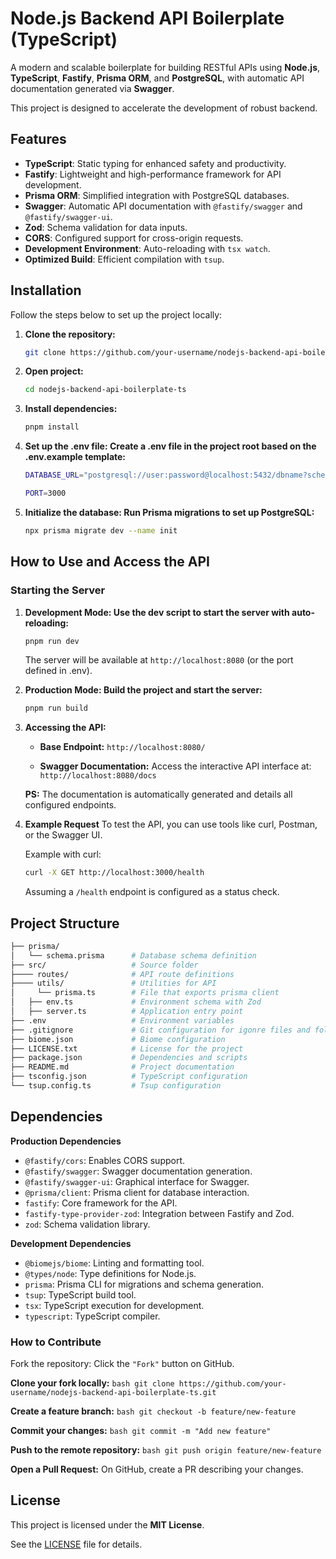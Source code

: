 # Node.js Backend API Boilerplate (TypeScript)

A modern and scalable boilerplate for building RESTful APIs using **Node.js**, **TypeScript**, **Fastify**, **Prisma ORM**, and **PostgreSQL**, with automatic API documentation generated via **Swagger**.

This project is designed to accelerate the development of robust backend.

## Features

- **TypeScript**: Static typing for enhanced safety and productivity.
- **Fastify**: Lightweight and high-performance framework for API development.
- **Prisma ORM**: Simplified integration with PostgreSQL databases.
- **Swagger**: Automatic API documentation with `@fastify/swagger` and `@fastify/swagger-ui`.
- **Zod**: Schema validation for data inputs.
- **CORS**: Configured support for cross-origin requests.
- **Development Environment**: Auto-reloading with `tsx watch`.
- **Optimized Build**: Efficient compilation with `tsup`.

## Installation

Follow the steps below to set up the project locally:

1. **Clone the repository:**
    ```bash
    git clone https://github.com/your-username/nodejs-backend-api-boilerplate-ts.git
    ```
2. **Open project:**
    ```bash
    cd nodejs-backend-api-boilerplate-ts
    ```
3. **Install dependencies:**
    ```bash
    pnpm install
    ```
4. **Set up the .env file: Create a .env file in the project root based on the .env.example template:**
    ```bash
    DATABASE_URL="postgresql://user:password@localhost:5432/dbname?schema=public"
    
    PORT=3000
    ```
5. **Initialize the database: Run Prisma migrations to set up PostgreSQL:**
    ```bash
    npx prisma migrate dev --name init
    ```

## How to Use and Access the API

### Starting the Server

1. **Development Mode: Use the dev script to start the server with auto-reloading:**
    ```bash
    pnpm run dev
    ```
    The server will be available at `http://localhost:8080` (or the port defined in .env).

2. **Production Mode: Build the project and start the server:**
    ```bash
    pnpm run build
    ```

3. **Accessing the API:**
    - **Base Endpoint:** `http://localhost:8080/`

    - **Swagger Documentation:** Access the interactive API interface at: `http://localhost:8080/docs`

    **PS:** The documentation is automatically generated and details all configured endpoints.

4. **Example Request**
    To test the API, you can use tools like curl, Postman, or the Swagger UI.

    Example with curl:
    ```bash
    curl -X GET http://localhost:3000/health
    ```
    Assuming a `/health` endpoint is configured as a status check.

## Project Structure
```bash
├── prisma/
│   └── schema.prisma      # Database schema definition
├── src/                   # Source folder
├──── routes/              # API route definitions
├──── utils/               # Utilities for API
│     └── prisma.ts        # File that exports prisma client
│   ├── env.ts             # Environment schema with Zod
│   ├── server.ts          # Application entry point
├── .env                   # Environment variables
├── .gitignore             # Git configuration for igonre files and folders
├── biome.json             # Biome configuration
├── LICENSE.txt            # License for the project
├── package.json           # Dependencies and scripts
├── README.md              # Project documentation
├── tsconfig.json          # TypeScript configuration
└── tsup.config.ts         # Tsup configuration
```

## Dependencies

**Production Dependencies**

- `@fastify/cors`: Enables CORS support.
- `@fastify/swagger`: Swagger documentation generation.
- `@fastify/swagger-ui`: Graphical interface for Swagger.
- `@prisma/client`: Prisma client for database interaction.
- `fastify`: Core framework for the API.
- `fastify-type-provider-zod`: Integration between Fastify and Zod.
- `zod`: Schema validation library.

**Development Dependencies**

- `@biomejs/biome`: Linting and formatting tool.
- `@types/node`: Type definitions for Node.js.
- `prisma`: Prisma CLI for migrations and schema generation.
- `tsup`: TypeScript build tool.
- `tsx`: TypeScript execution for development.
- `typescript`: TypeScript compiler.

### How to Contribute

Fork the repository: Click the `"Fork"` button on GitHub.

**Clone your fork locally:**
    ```bash
    git clone https://github.com/your-username/nodejs-backend-api-boilerplate-ts.git
    ```

**Create a feature branch:**
    ```bash
    git checkout -b feature/new-feature
    ```

**Commit your changes:**
    ```bash
    git commit -m "Add new feature"
    ```
    
**Push to the remote repository:**
    ```bash
    git push origin feature/new-feature
    ```
    
**Open a Pull Request:**
    On GitHub, create a PR describing your changes.

## License
This project is licensed under the **MIT License**.

See the [LICENSE](LICENSE) file for details.